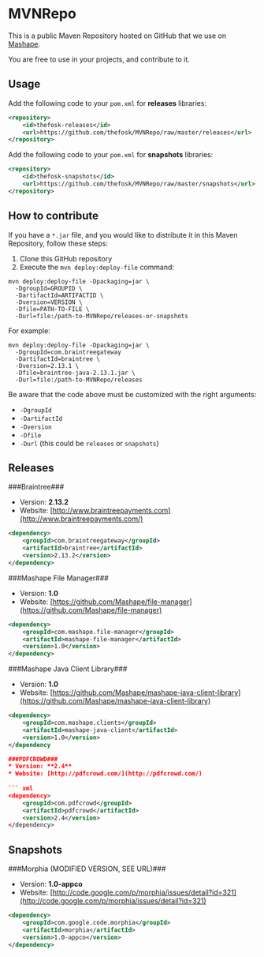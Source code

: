 MVNRepo
======================
This is a public Maven Repository hosted on GitHub that we use on [Mashape](http://www.mashape.com/). 

You are free to use in your projects, and contribute to it.

Usage
--------
Add the following code to your `pom.xml` for **releases** libraries:

``` xml
<repository>
	<id>thefosk-releases</id>
	<url>https://github.com/thefosk/MVNRepo/raw/master/releases</url>
</repository>
```

Add the following code to your `pom.xml` for **snapshots** libraries:

``` xml
<repository>
	<id>thefosk-snapshots</id>
	<url>https://github.com/thefosk/MVNRepo/raw/master/snapshots</url>
</repository>
```

How to contribute
--------
If you have a `*.jar` file, and you would like to distribute it in this Maven Repository, follow these steps:

1. Clone this GitHub repository
2. Execute the `mvn deploy:deploy-file` command:

```
mvn deploy:deploy-file -Dpackaging=jar \
  -DgroupId=GROUPID \
  -DartifactId=ARTIFACTID \
  -Dversion=VERSION \
  -Dfile=PATH-TO-FILE \
  -Durl=file:/path-to-MVNRepo/releases-or-snapshots
```

For example:

```
mvn deploy:deploy-file -Dpackaging=jar \
  -DgroupId=com.braintreegateway
  -DartifactId=braintree \
  -Dversion=2.13.1 \
  -Dfile=braintree-java-2.13.1.jar \
  -Durl=file:/path-to-MVNRepo/releases
```

Be aware that the code above must be customized with the right arguments:

* `-DgroupId`
* `-DartifactId`
* `-Dversion`
* `-Dfile`
* `-Durl` (this could be `releases` or `snapshots`)

Releases
--------

###Braintree###
* Version: **2.13.2**
* Website: [http://www.braintreepayments.com](http://www.braintreepayments.com/)
  
``` xml
<dependency>
	<groupId>com.braintreegateway</groupId>
	<artifactId>braintree</artifactId>
	<version>2.13.2</version>
</dependency>
```

###Mashape File Manager###
* Version: **1.0**
* Website: [https://github.com/Mashape/file-manager](https://github.com/Mashape/file-manager)
  
``` xml
<dependency>
	<groupId>com.mashape.file-manager</groupId>
	<artifactId>mashape-file-manager</artifactId>
	<version>1.0</version>
</dependency>
```

###Mashape Java Client Library###
* Version: **1.0**
* Website: [https://github.com/Mashape/mashape-java-client-library](https://github.com/Mashape/mashape-java-client-library)

``` xml
<dependency>
	<groupId>com.mashape.clients</groupId>
	<artifactId>mashape-java-client</artifactId>
	<version>1.0</version>
</dependency

###PDFCROWD###
* Version: **2.4**
* Website: [http://pdfcrowd.com/](http://pdfcrowd.com/)
  
``` xml
<dependency>
	<groupId>com.pdfcrowd</groupId>
	<artifactId>pdfcrowd</artifactId>
	<version>2.4</version>
</dependency>
```

Snapshots
--------

###Morphia (MODIFIED VERSION, SEE URL)###
* Version: **1.0-appco**
* Website: [http://code.google.com/p/morphia/issues/detail?id=321](http://code.google.com/p/morphia/issues/detail?id=321)
  
``` xml
<dependency>
	<groupId>com.google.code.morphia</groupId>
	<artifactId>morphia</artifactId>
	<version>1.0-appco</version>
</dependency>
```
